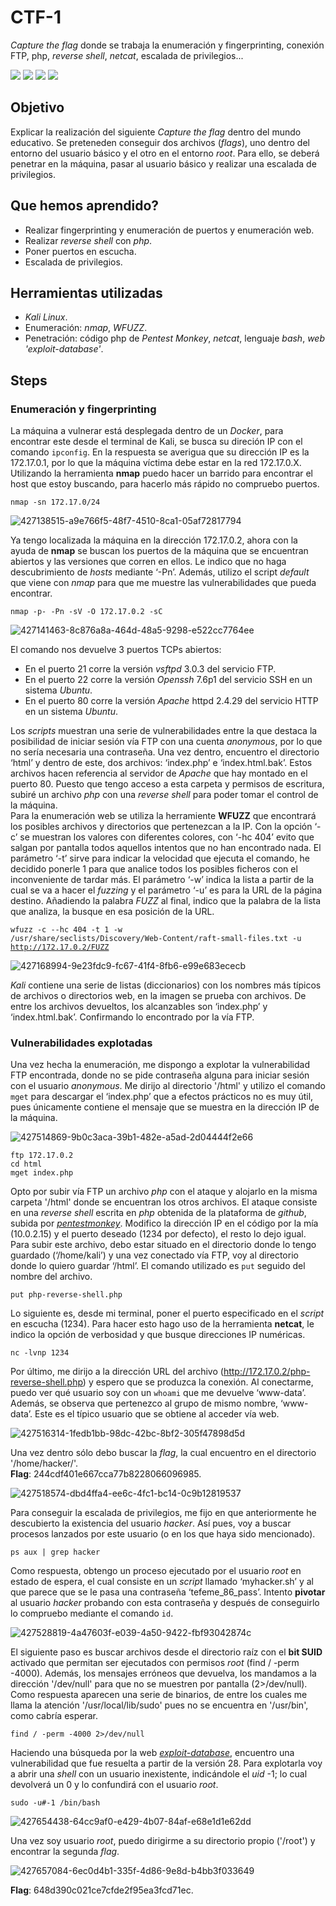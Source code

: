# CTF-1
*Capture the flag* donde se trabaja la enumeración y fingerprinting, conexión FTP, php, *reverse shell*, *netcat*, escalada de privilegios... 
<div>
  <img src="https://img.shields.io/badge/-Kali-5e8ca8?style=for-the-badge&logo=kalilinux&logoColor=white" />
  <img src="https://img.shields.io/badge/-PHP-777BB4?style=for-the-badge&logo=php&logoColor=white" />
  <img src="https://img.shields.io/badge/-Bash-4EAA25?style=for-the-badge&logo=gnubash&logoColor=white" />
  <img src="https://img.shields.io/badge/-Docker-2496ED?style=for-the-badge&logo=docker&logoColor=white" />
</div>

## Objetivo

Explicar la realización del siguiente _Capture the flag_ dentro del mundo educativo. Se preteneden conseguir dos archivos (_flags_), uno dentro del entorno del usuario básico y el otro en el entorno _root_. Para ello, se deberá penetrar en la máquina, pasar al usuario básico y realizar una escalada de privilegios.

## Que hemos aprendido?

- Realizar fingerprinting y enumeración de puertos y enumeración web.
- Realizar *reverse shell* con *php*.
- Poner puertos en escucha.
- Escalada de privilegios.

## Herramientas utilizadas

- *Kali Linux*.
- Enumeración: *nmap*, *WFUZZ*.
- Penetración: código php de *Pentest Monkey*, *netcat*, lenguaje *bash*, *web 'exploit-database'*. 

## Steps

### Enumeración y fingerprinting

La máquina a vulnerar está desplegada dentro de un *Docker*, para encontrar este desde el terminal de Kali, se busca su direción IP con el comando <code>ipconfig</code>. En la respuesta se averigua que su dirección IP es la 172.17.0.1, por lo que la máquina víctima debe estar en la red 172.17.0.X. Utilizando la herramienta __nmap__ puedo hacer un barrido para encontrar el host que estoy buscando, para hacerlo más rápido no compruebo puertos.  

<code>nmap -sn 172.17.0/24</code>  

![427138515-a9e766f5-48f7-4510-8ca1-05af72817794](https://github.com/user-attachments/assets/383ace90-df56-4fbd-b715-5f5f726caf92)

Ya tengo localizada la máquina en la dirección 172.17.0.2, ahora con la ayuda de __nmap__ se buscan los puertos de la máquina que se encuentran abiertos y las versiones que corren en ellos. Le indico que no haga descubrimiento de *hosts* mediante ‘-Pn’. Además, utilizo el script *default* que viene con *nmap* para que me muestre las vulnerabilidades que pueda encontrar.  

<code>nmap -p- -Pn -sV -O 172.17.0.2 -sC</code>  

![427141463-8c876a8a-464d-48a5-9298-e522cc7764ee](https://github.com/user-attachments/assets/4621faeb-9571-4a84-a347-830406e729f3)

El comando nos devuelve 3 puertos TCPs abiertos:
- En el puerto 21 corre la versión *vsftpd* 3.0.3 del servicio FTP.
- En el puerto 22 corre la versión *Openssh* 7.6p1 del servicio SSH en un sistema *Ubuntu*.
- En el puerto 80 corre la versión *Apache* httpd 2.4.29 del servicio HTTP en un sistema *Ubuntu*.

Los *scripts* muestran una serie de vulnerabilidades entre la que destaca la posibilidad de iniciar sesión vía FTP con una cuenta *anonymous*, por lo que no sería necesaria una contraseña. Una vez dentro, encuentro el directorio ‘html’ y dentro de este, dos archivos: ‘index.php’ e ‘index.html.bak’. Estos archivos hacen referencia al servidor de *Apache* que hay montado en el puerto 80. Puesto que tengo acceso a esta carpeta y permisos de escritura, subiré un archivo *php* con una *reverse shell* para poder tomar el control de la máquina.  
Para la enumeración web se utiliza la herramiente __WFUZZ__ que encontrará los posibles archivos y directorios que pertenezcan a la IP. Con la opción ‘-c’ se muestran los valores con diferentes colores, con ‘-hc 404’ evito que salgan por pantalla todos aquellos intentos que no han encontrado nada. El parámetro ‘-t’ sirve para indicar la velocidad que ejecuta el comando, he decidido ponerle 1 para que analice todos los posibles ficheros con el inconveniente de tardar más. El parámetro ‘-w’ indica la lista a partir de la cual se va a hacer el *fuzzing* y el parámetro ‘-u’ es para la URL de la página destino. Añadiendo la palabra *FUZZ* al final, indico que la palabra de la lista que analiza, la busque en esa posición de la URL.  

<code>wfuzz -c --hc 404 -t 1 -w /usr/share/seclists/Discovery/Web-Content/raft-small-files.txt -u http://172.17.0.2/FUZZ</code>  

![427168994-9e23fdc9-fc67-41f4-8fb6-e99e683ececb](https://github.com/user-attachments/assets/f49331ae-24e6-4ffc-8009-b237acb12157)

*Kali* contiene una serie de listas (diccionarios) con los nombres más típicos de archivos o directorios web, en la imagen se prueba con archivos. De entre los archivos devueltos, los alcanzables son ‘index.php’ y ‘index.html.bak’. Confirmando lo encontrado por la vía FTP.

### Vulnerabilidades explotadas
Una vez hecha la enumeración, me dispongo a explotar la vulnerabilidad FTP encontrada, donde no se pide contraseña alguna para iniciar sesión con el usuario *anonymous*. Me dirijo al directorio '/html' y utilizo el comando <code>mget</code> para descargar el ‘index.php’ que a efectos prácticos no es muy útil, pues únicamente contiene el mensaje que se muestra en la dirección IP de la máquina.  

![427514869-9b0c3aca-39b1-482e-a5ad-2d04444f2e66](https://github.com/user-attachments/assets/321914e1-f60c-48dd-88ef-958f7eee6181)

<code>ftp 172.17.0.2</code>  
<code>cd html</code>  
<code>mget index.php</code>  

Opto por subir vía FTP un archivo *php* con el ataque y alojarlo en la misma carpeta '/html' donde se encuentran los otros archivos. El ataque consiste en una _reverse shell_ escrita en *php* obtenida de la plataforma de *github*, subida por [*pentestmonkey*](https://github.com/pentestmonkey/php-reverse-shell/blob/master/php-reverse-shell.php). Modifico la dirección IP en el código por la mía (10.0.2.15) y el puerto deseado (1234 por defecto), el resto lo dejo igual. Para subir este archivo, debo estar situado en el directorio donde lo tengo guardado (‘/home/kali’) y una vez conectado vía FTP, voy al directorio donde lo quiero guardar ‘/html’. El comando utilizado es <code>put</code> seguido del nombre del archivo.  

<code>put php-reverse-shell.php</code>  

Lo siguiente es, desde mi terminal, poner el puerto especificado en el *script* en escucha (1234). Para hacer esto hago uso de la herramienta **netcat**, le indico la opción de verbosidad y que busque direcciones IP numéricas.  

<code>nc -lvnp 1234</code>  

Por último, me dirijo a la dirección URL del archivo (http://172.17.0.2/php-reverse-shell.php) y espero que se produzca la conexión. Al conectarme, puedo ver qué usuario soy con un <code>whoami</code> que me devuelve ‘www-data’. Además, se observa que pertenezco al grupo de mismo nombre, ‘www-data’. Este es el típico usuario que se obtiene al acceder vía web.

![427516314-1fedb1bb-98dc-42bc-8bf2-305f47898d5d](https://github.com/user-attachments/assets/0c79c87e-6701-4cd3-803f-a60e1ed377d6)

Una vez dentro sólo debo buscar la *flag*, la cual encuentro en el directorio '/home/hacker/'.  
**Flag**: 244cdf401e667cca77b8228066096985.  

![427518574-dbd4ffa4-ee6c-4fc1-bc14-0c9b12819537](https://github.com/user-attachments/assets/e4653076-ac0f-489b-9b16-4711d87d9005)

Para conseguir la escalada de privilegios, me fijo en que anteriormente he descubierto la existencia del usuario *hacker*. Así pues, voy a buscar procesos lanzados por este usuario (o en los que haya sido mencionado).  

<code>ps aux | grep hacker</code>  

Como respuesta, obtengo un proceso ejecutado por el usuario *root* en estado de espera, el cual consiste en un *script* llamado ‘myhacker.sh’ y al que parece que se le pasa una contraseña ‘tefeme_86_pass’.
Intento **pivotar** al usuario *hacker* probando con esta contraseña y después de conseguirlo lo compruebo mediante el comando <code>id</code>.

![427528819-4a47603f-e039-4a50-9422-fbf93042874c](https://github.com/user-attachments/assets/ae914b8f-a229-4e4f-85ef-b9ae2b797ae6)

El siguiente paso es buscar archivos desde el directorio raíz con el **bit SUID** activado que permitan ser ejecutados con permisos *root* (find / -perm -4000). Además, los mensajes erróneos que devuelva, los mandamos a la dirección '/dev/null' para que no se muestren por pantalla (2>/dev/null). Como respuesta aparecen una serie de binarios, de entre los cuales me llama la atención '/usr/local/lib/sudo' pues no se encuentra en '/usr/bin', como cabría esperar.

<code>find / -perm -4000 2>/dev/null</code>

Haciendo una búsqueda por la web [*exploit-database*](https://www.exploit-db.com/exploits/47502), encuentro una vulnerabilidad que fue resuelta a partir de la versión 28. Para explotarla voy a abrir una *shell* con un usuario inexistente, indicándole el *uid* -1; lo cual devolverá un 0 y lo confundirá con el usuario *root*.

<code>sudo -u#-1 /bin/bash</code>

![427654438-64cc9af0-e429-4b07-84af-e68e1d1e62dd](https://github.com/user-attachments/assets/a8620f84-59cb-49f6-92e6-2f6f2be4a425)

Una vez soy usuario *root*, puedo dirigirme a su directorio propio ('/root') y encontrar la segunda *flag*.

![427657084-6ec0d4b1-335f-4d86-9e8d-b4bb3f033649](https://github.com/user-attachments/assets/bc748004-0c88-4ce4-88a6-5a0b7fd45dcb)

**Flag**: 648d390c021ce7cfde2f95ea3fcd71ec.
